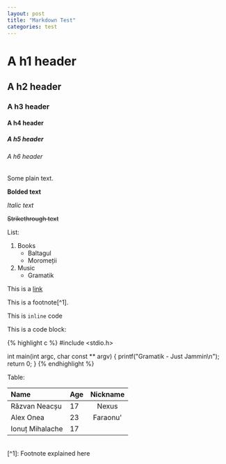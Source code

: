 ```yaml
---
layout: post
title: "Markdown Test"
categories: test
---
```

# A h1 header
## A h2 header
### A h3 header
#### A h4 header
##### A h5 header
###### A h6 header

Some plain text.

**Bolded text**

*Italic text*

~~Strikethrough text~~

List:

1. Books
	* Baltagul
	* Moromeții
2. Music
	* Gramatik

This is a [link](http://google.com)

This is a footnote[^1].

This is `inline` code

This is a code block:

{% highlight c %}
#include <stdio.h>

int main(int argc, char const ** argv) {
	printf("Gramatik - Just Jammin\n");
	return 0;
}
{% endhighlight %}

Table:
</br>

| Name            | Age            | Nickname  |
| :-------------- | :------------- | :-------: |
| Răzvan Neacșu   | 17             | Nexus     |
| Alex Onea       | 23      | Faraonu'  |
| Ionuț Mihalache | 17             |           |



</br>
[^1]: Footnote explained here
